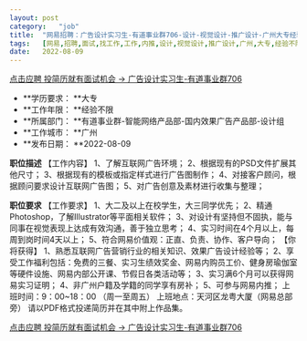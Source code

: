 ```yaml
---
layout:	post
category:	"job"
title:	"网易招聘：广告设计实习生-有道事业群706-设计-视觉设计-推广设计-广州大专经验不限"
tags:	[网易,招聘,面试,找工作,工作,内推,设计,视觉设计,推广设计,广州,大专,经验不限]
date:	2022-08-09
---
```


[点击应聘 投简历就有面试机会 -> 广告设计实习生-有道事业群706](http://mobile.bole.netease.com/bole/boleDetail?id=20170&employeeId=346f03c3cda5f04c&key=all)



- **学历要求： **大专
- **工作年限： **经验不限
- **所属部门： **有道事业群-智能网络产品部-国内效果广告产品部-设计组
- **工作城市： **广州
- **发布日期： **2022-08-09



**职位描述**
【工作内容】
1、了解互联网广告环境；
2、根据现有的PSD文件扩展其他尺寸；
3、根据现有的模板或指定样式进行广告图制作；
4、对接客户顾问，根据顾问要求设计互联网广告图；
5、对广告创意及素材进行收集与整理；



**职位要求**
【工作要求】
1、大二及以上在校学生，大三同学优先； 
2、精通Photoshop，了解Illustrator等平面相关软件；
3、对设计有坚持但不固执，能与同事在视觉表现上达成有效沟通，善于独立思考；
4、实习时间在4个月以上，每周到岗时间4天以上；
5、符合网易价值观：正直、负责、协作、客户导向；
【你将获得】
1、熟悉互联网广告营销行业的相关知识、效果广告设计经验等；
2、享受工作福利包括：免费的三餐、实习生绩效奖金、网易内购员工价、健身房瑜伽室等硬件设施、网易内部公开课、节假日各类活动等；
3、实习满6个月可以获得网易实习证明；
4、非广州户籍及学籍的同学享有房补；
5、可参与网易内推；
上班时间：9：00~18：00 （周一至周五）
上班地点：天河区龙粤大厦（网易总部旁）
请以PDF格式投递简历并在其中附上作品集。



[点击应聘 投简历就有面试机会 -> 广告设计实习生-有道事业群706](http://mobile.bole.netease.com/bole/boleDetail?id=20170&employeeId=346f03c3cda5f04c&key=all)